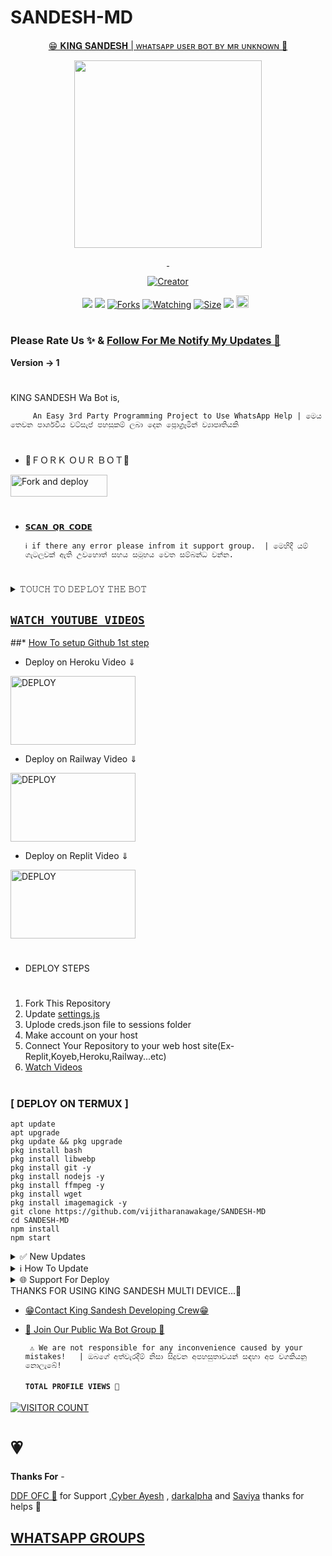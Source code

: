 # SANDESH-MD

<p align="center"> 
<u>😁 𝐊𝐈𝐍𝐆 𝐒𝐀𝐍𝐃𝐄𝐒𝐇 | ᴡʜᴀᴛsᴀᴘᴘ ᴜsᴇʀ ʙᴏᴛ ʙʏ ᴍʀ ᴜɴᴋɴᴏᴡɴ 🤫</u>
</p>
<p align="center">
<img src="https://i.ibb.co/syPHZzK/IMG-20240508-WA0010.jpg" width="300" height="300"/>
</p>
<p align="center">
  <a href="#"><img src="http://readme-typing-svg.herokuapp.com?color=d1fa02&center=true&vCenter=true&multiline=false&lines=KING+SANDESH+WHATSAPP+BOT" alt="">
  <a href="#"><img src="http://readme-typing-svg.herokuapp.com?color=d1fa02&center=true&vCenter=true&multiline=false&lines=MR+UNKNOWN'S+BEST+WA+BOT" alt="">
</p>
<p align="center">
<a href="#"><img title="Creator" src="https://img.shields.io/badge/Creator-Mr Unknown-red.svg?style=for-the-badge&logo=github"></a>
</p>
<p align="center">
<a href="https://hits.seeyoufarm.com"><img src="https://hits.seeyoufarm.com/api/count/incr/badge.svg?tab=followers2%2Fhit-counter&url=https%3A%2F%2Fgithub.com%2Fgjbae121https%3A%2F%2Fgithub.com%2Fvijitharanawakage&count_bg=%2379C83D&title_bg=%23555555&icon=adblock.svg&icon_color=%23E7E7E7&title=Followers&edge_flat=false"/></a>
<a href="https://hits.seeyoufarm.com"><img src="https://hits.seeyoufarm.com/api/count/incr/badge.svg?tab=stars&url=https%3A%2F%2Fgithub.com%2Fvijitharanawakage&count_bg=%2379C83D&title_bg=%23555555&icon=&icon_color=%23E7E7E7&title=stars&edge_flat=false"/></a>
<a href="https://github.com/DarkMakerofc/Queen-Elisa-Md-V2/network/members"><img title="Forks" src="https://img.shields.io/github/forks/darkmakerofc/Queen-Elisa-MD-V2?color=yellow&style=flat-square"></a>
<a href="https://github.com/DarkMakerofc/Queen-Elisa-Md-V2/watchers"><img title="Watching" src="https://img.shields.io/github/watchers/darkmakerofc/Queen-Elisa-MD-V2?label=Watchers&color=red&style=flat-square"></a>
<a href="https://github.com/DarkMakerofc/Queen-Elisa-Md-V2/"><img title="Size" src="https://img.shields.io/github/repo-size/AlipBot/Api-Alpis?style=flat-square&color=darkred"></a>
<a href="https://hits.seeyoufarm.com"><img src="https://hits.seeyoufarm.com/api/count/incr/badge.svg?url=https://github.com/DarkMakerofc/Queen-Elisa-Md-V2/%2Fhit-counter&count_bg=%2379C83D&title_bg=%23555555&icon=probot.svg&icon_color=%2304FF00&title=hits&edge_flat=false"/></a>
<a href="https://github.com/DarkMakerofc/Queen-Elisa-Md-V2/graphs/commit-activity"><img height="20" src="https://img.shields.io/badge/Maintained-No-red.svg"></a>&nbsp;&nbsp;
</p>

# 

### Please Rate Us ✨ & [Follow For Me Notify My Updates 🤪](https://github.com/vijitharanawakage)
<b>Version -> 1 </b>
# 
KING SANDESH Wa Bot is,

         An Easy 3rd Party Programming Project to Use WhatsApp Help | මෙය තෙවන පාර්ශවීය වට්සැප් පහසුකම් ලබා දෙන ප්‍රොග්‍රෑමින් ව්‍යාපෘතියකි

# 
* 🤭ＦＯＲＫ ＯＵＲ ＢＯＴ🤭

<p align="left">
<a href="https://github.com/DarkMakerofc/Queen-Elisa-MD-V2/fork"><img align="center" src="https://telegra.ph/file/3514997e86c4bb12d8f67.png" alt="Fork and deploy" height="35" width="155" /></a>

# 

* [`𝗦𝗖𝗔𝗡 𝗤𝗥 𝗖𝗢𝗗𝗘`](https://replit.com/@MRNima/QUEEN-ELISA-MULTIAUTH-QR-SCANER)

      ℹ️ if there any error please infrom it support group.  | මෙහිදී යම් ගැටලුවක් ඇති උවහොත් සහය සමූහය වෙත සම්බන්ධ වන්න.
# 

<details>
<summary>𝚃𝙾𝚄𝙲𝙷 𝚃𝙾 𝙳𝙴𝙿𝙻𝙾𝚈 𝚃𝙷𝙴 𝙱𝙾𝚃</summary>


[`Deploy on Railway`](https://railway.app?referralCode=jDDNQq)

[`Deploy on Koyeb`](https://app.koyeb.com/)

[`Deploy on Mogenius`](https://studio.mogenius.com/)

[`Deploy on heroku`](https://heroku.com/deploy?template=https://github.com/vijitharanawakage/SANDESH-MD)

[`Deploy on Replit`](https://replit.com)

[`Deploy on Uffizzi`](https://www.uffizzi.com/)

[Deploy on Termux`](https://www.termux.com/)
</details>

## [`WATCH YOUTUBE VIDEOS`](https://www.youtube.com/@mr.unknow344)
 
  ##* [How To setup Github 1st step](https://youtu.be/DEpSpJRg4CA)
  
 * Deploy on Heroku Video ⇓
 <p align="left">
<a href="https://youtu.be/IIl6etHMyoA"><img align="center" src="https://telegra.ph/file/30a48f9e9879189d2ef6d.jpg" alt="DEPLOY" height="110" width="200" /></a>
   
* Deploy on Railway Video ⇓
 <p align="left">
<a href="https://youtu.be/j91TKKIXaMg"><img align="center" src="https://telegra.ph/file/517fafc4228129ff18510.jpg" alt="DEPLOY" height="110" width="200" /></a>
   
* Deploy on Replit Video ⇓
 <p align="left">
<a href="[https://youtube.com/mrnimaofc](https://youtu.be/j91TKKIXaMg)"><img align="center" src="https://telegra.ph/file/909f2519b1dc65a338b29.jpg" alt="DEPLOY" height="110" width="200" /></a>
   
   
   
# 
#
+ DEPLOY STEPS
# 
1. Fork This Repository 
2. Update [settings.js](https://github.com/vijitharanawakage/SANDESH-MD)
3. Uplode creds.json file to sessions folder
4. Make account on your host
5. Connect Your Repository to your web host site(Ex-Replit,Koyeb,Heroku,Railway...etc)
6. [Watch Videos](https://www.youtube.com/@mr.unknow344)
# 
# 
### [ DEPLOY ON TERMUX ]
 ```   
apt update
apt upgrade
pkg update && pkg upgrade
pkg install bash
pkg install libwebp
pkg install git -y
pkg install nodejs -y 
pkg install ffmpeg -y 
pkg install wget
pkg install imagemagick -y
git clone https://github.com/vijitharanawakage/SANDESH-MD
cd SANDESH-MD
npm install
npm start
```
<details>
<summary>✅ New Updates</summary>

• You Can Enjoy The Bot Safely...This Not a New Update Because This Is A Bot's First Version.New Updates Are Available On Future.

<p>
</details>
<details>
<summary>ℹ️ How To Update </summary>

• You Can Update Our WhatsApp Bot By COMMAND .redeploy OR .restart



<p>
</details>
<details>
<summary>🌐 Support For Deploy </summary>

•You Can Get Support For Deploy The KING SANDESH Bot From Replit,Railway,Heroku,Uffizi,Koyeb Or Termux...Moreover, Other Side You Can Deploy The Bot From Directly Us Contact Developer.


<p>
</details>
THANKS FOR USING KING SANDESH MULTI DEVICE...🤫

* [😁Contact King Sandesh Developing Crew😁](https://wa.me/94741259325?text=Hi,,king,,,sandesh)

* [🦄 Join Our Public Wa Bot Group 🦄](https://chat.whatsapp.com/DPIp6O8Wqu3HuSvRbkHQok)

     
       ⚠️ We are not responsible for any inconvenience caused by your mistakes!   | ඔබගේ අත්වැරදීම් නිසා සිදුවන අපහසුතාවයන් සඳහා අප වගකියනු නොලැබේ!

  
  #### ```TOTAL PROFILE VIEWS 🧚```
[![VISITOR COUNT](https://hits.seeyoufarm.com/api/count/incr/badge.svg?url=https%3A%2F%2Fgithub.com%2Fvijitharanawakage%2FSANDESH-MD&count_bg=%2379C83D&title_bg=%23555555&icon=probot.svg&icon_color=%23CFFF00&title=Visitor+Count&edge_flat=false)](https://hits.seeyoufarm.com)

<h1>💗</h1> 
<b>Thanks For</b> -

 [DDF OFC 🖤](https://www.youtube.com/@mr.unknow344) for Support ,[Cyber Ayesh](https://wa.me/94775341543?text=Hi,,Ayesh) , [darkalpha](http://github.com/darkalphaxteam) and [Saviya](https://wa.me/94722627699?text=Hi,,Savii) thanks for helps 💖

 ## [ WHATSAPP GROUPS ](https://chat.whatsapp.com/DPIp6O8Wqu3HuSvRbkHQok)

